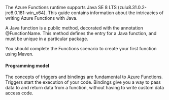 The Azure Functions runtime supports Java SE 8 LTS (zulu8.31.0.2-jre8.0.181-win_x64). This guide contains information about the intricacies of writing Azure Functions with Java.

A Java function is a public method, decorated with the annotation @FunctionName. This method defines the entry for a Java function, and must be unique in a particular package.

You should complete the Functions scenario to create your first function using Maven.

#### Programming model
The concepts of triggers and bindings are fundamental to Azure Functions. Triggers start the execution of your code. Bindings give you a way to pass data to and return data from a function, without having to write custom data access code.